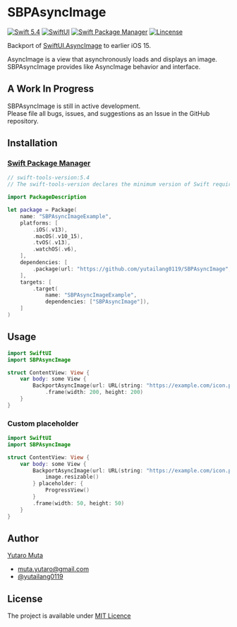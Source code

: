 # SBPAsyncImage

<p align="left">
  <a href="https://developer.apple.com/swift"><img alt="Swift 5.4" src="https://img.shields.io/badge/Swift-5.4-orange.svg?style=flat"/></a>
  <a href="https://developer.apple.com/xcode/swiftui/"><img alt="SwiftUI" src="https://img.shields.io/badge/SwiftUI-blue.svg?style=flat"/></a>
  <a href="https://swift.org/package-manager/"><img alt="Swift Package Manager" src="https://img.shields.io/badge/Swift_Package_Manager-compatible-green.svg?style=flat"/></a>
  <a href="https://github.com/yutailang0119/SBPAsyncImage/blob/main/LICENSE"><img alt="Lincense" src="https://img.shields.io/badge/license-MIT-black.svg?style=flat"/></a>
</p>

Backport of [SwiftUI.AsyncImage](https://developer.apple.com/documentation/swiftui/asyncimage) to earlier iOS 15.  

AsyncImage is a view that asynchronously loads and displays an image.  
SBPAsyncImage provides like AsyncImage behavior and interface.  

## A Work In Progress

SBPAsyncImage is still in active development.  
Please file all bugs, issues, and suggestions as an Issue in the GitHub repository.  

## Installation

### [Swift Package Manager](https://swift.org/package-manager/)

```swift
// swift-tools-version:5.4
// The swift-tools-version declares the minimum version of Swift required to build this package.

import PackageDescription

let package = Package(
    name: "SBPAsyncImageExample",
    platforms: [
        .iOS(.v13),
        .macOS(.v10_15),
        .tvOS(.v13),
        .watchOS(.v6),
    ],
    dependencies: [
        .package(url: "https://github.com/yutailang0119/SBPAsyncImage", .exact("0.1.0")),
    ],
    targets: [
        .target(
            name: "SBPAsyncImageExample",
            dependencies: ["SBPAsyncImage"]),
    ]
)
```

## Usage

```swift
import SwiftUI
import SBPAsyncImage

struct ContentView: View {
    var body: some View {
        BackportAsyncImage(url: URL(string: "https://example.com/icon.png"))
            .frame(width: 200, height: 200)
    }
}
```

### Custom placeholder

```swift
import SwiftUI
import SBPAsyncImage

struct ContentView: View {
    var body: some View {
        BackportAsyncImage(url: URL(string: "https://example.com/icon.png")) { image in
            image.resizable()
        } placeholder: {
            ProgressView()
        }
        .frame(width: 50, height: 50)
    }
}
```

## Author

[Yutaro Muta](https://github.com/yutailang0119)
- muta.yutaro@gmail.com
- [@yutailang0119](https://twitter.com/yutailang0119)

## License

The project is available under [MIT Licence](./LICENSE)  
